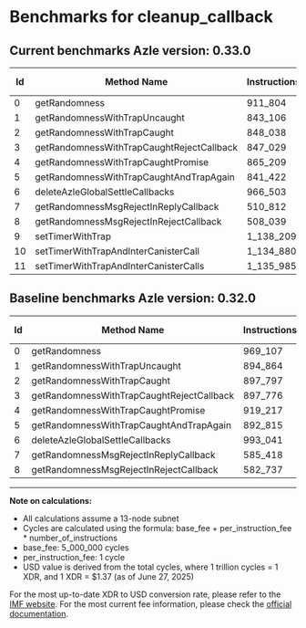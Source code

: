 # Benchmarks for cleanup_callback

## Current benchmarks Azle version: 0.33.0
| Id | Method Name | Instructions | Cycles | USD | USD/Million Calls | Change |
|-----------|-------------|------------|--------|-----|--------------|-------|
| 0 | getRandomness | 911_804 | 5_911_804 | $0.0000080992 | $8.09 | <font color="green">-57_303</font> |
| 1 | getRandomnessWithTrapUncaught | 843_106 | 5_843_106 | $0.0000080051 | $8.00 | <font color="green">-51_758</font> |
| 2 | getRandomnessWithTrapCaught | 848_038 | 5_848_038 | $0.0000080118 | $8.01 | <font color="green">-49_759</font> |
| 3 | getRandomnessWithTrapCaughtRejectCallback | 847_029 | 5_847_029 | $0.0000080104 | $8.01 | <font color="green">-50_747</font> |
| 4 | getRandomnessWithTrapCaughtPromise | 865_209 | 5_865_209 | $0.0000080353 | $8.03 | <font color="green">-54_008</font> |
| 5 | getRandomnessWithTrapCaughtAndTrapAgain | 841_422 | 5_841_422 | $0.0000080027 | $8.00 | <font color="green">-51_393</font> |
| 6 | deleteAzleGlobalSettleCallbacks | 966_503 | 5_966_503 | $0.0000081741 | $8.17 | <font color="green">-26_538</font> |
| 7 | getRandomnessMsgRejectInReplyCallback | 510_812 | 5_510_812 | $0.0000075498 | $7.54 | <font color="green">-74_606</font> |
| 8 | getRandomnessMsgRejectInRejectCallback | 508_039 | 5_508_039 | $0.0000075460 | $7.54 | <font color="green">-74_698</font> |
| 9 | setTimerWithTrap | 1_138_209 | 6_138_209 | $0.0000084093 | $8.40 |  |
| 10 | setTimerWithTrapAndInterCanisterCall | 1_134_880 | 6_134_880 | $0.0000084048 | $8.40 |  |
| 11 | setTimerWithTrapAndInterCanisterCalls | 1_135_985 | 6_135_985 | $0.0000084063 | $8.40 |  |

## Baseline benchmarks Azle version: 0.32.0
| Id | Method Name | Instructions | Cycles | USD | USD/Million Calls |
|-----------|-------------|------------|--------|-----|--------------|
| 0 | getRandomness | 969_107 | 5_969_107 | $0.0000081777 | $8.17 |
| 1 | getRandomnessWithTrapUncaught | 894_864 | 5_894_864 | $0.0000080760 | $8.07 |
| 2 | getRandomnessWithTrapCaught | 897_797 | 5_897_797 | $0.0000080800 | $8.07 |
| 3 | getRandomnessWithTrapCaughtRejectCallback | 897_776 | 5_897_776 | $0.0000080800 | $8.07 |
| 4 | getRandomnessWithTrapCaughtPromise | 919_217 | 5_919_217 | $0.0000081093 | $8.10 |
| 5 | getRandomnessWithTrapCaughtAndTrapAgain | 892_815 | 5_892_815 | $0.0000080732 | $8.07 |
| 6 | deleteAzleGlobalSettleCallbacks | 993_041 | 5_993_041 | $0.0000082105 | $8.21 |
| 7 | getRandomnessMsgRejectInReplyCallback | 585_418 | 5_585_418 | $0.0000076520 | $7.65 |
| 8 | getRandomnessMsgRejectInRejectCallback | 582_737 | 5_582_737 | $0.0000076483 | $7.64 |



---

**Note on calculations:**
- All calculations assume a 13-node subnet
- Cycles are calculated using the formula: base_fee + per_instruction_fee \* number_of_instructions
- base_fee: 5_000_000 cycles
- per_instruction_fee: 1 cycle
- USD value is derived from the total cycles, where 1 trillion cycles = 1 XDR, and 1 XDR = $1.37 (as of June 27, 2025)

For the most up-to-date XDR to USD conversion rate, please refer to the [IMF website](https://www.imf.org/external/np/fin/data/rms_sdrv.aspx).
For the most current fee information, please check the [official documentation](https://internetcomputer.org/docs/references/cycles-cost-formulas).